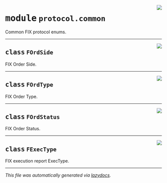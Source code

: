 <!-- markdownlint-disable -->

<a href="https://github.com/alexveden/asyncfix/blob/main/asyncfix/protocol/common.py#L0"><img align="right" style="float:right;" src="https://img.shields.io/badge/-source-cccccc?style=flat-square"></a>

# <kbd>module</kbd> `protocol.common`
Common FIX protocol enums. 



---

<a href="https://github.com/alexveden/asyncfix/blob/main/asyncfix/protocol/common.py#L16"><img align="right" style="float:right;" src="https://img.shields.io/badge/-source-cccccc?style=flat-square"></a>

## <kbd>class</kbd> `FOrdSide`
FIX Order Side. 





---

<a href="https://github.com/alexveden/asyncfix/blob/main/asyncfix/protocol/common.py#L37"><img align="right" style="float:right;" src="https://img.shields.io/badge/-source-cccccc?style=flat-square"></a>

## <kbd>class</kbd> `FOrdType`
FIX Order Type. 





---

<a href="https://github.com/alexveden/asyncfix/blob/main/asyncfix/protocol/common.py#L59"><img align="right" style="float:right;" src="https://img.shields.io/badge/-source-cccccc?style=flat-square"></a>

## <kbd>class</kbd> `FOrdStatus`
FIX Order Status. 





---

<a href="https://github.com/alexveden/asyncfix/blob/main/asyncfix/protocol/common.py#L79"><img align="right" style="float:right;" src="https://img.shields.io/badge/-source-cccccc?style=flat-square"></a>

## <kbd>class</kbd> `FExecType`
FIX execution report ExecType. 







---

_This file was automatically generated via [lazydocs](https://github.com/ml-tooling/lazydocs)._
